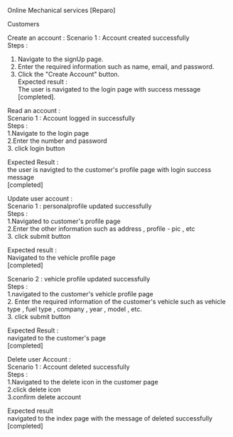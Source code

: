 Online Mechanical services [Reparo]



Customers  

Create an account  :
Scenario 1 : Account created successfully  
Steps  : 
  1. Navigate to the signUp page.  
  2. Enter the required information such as name, email, and password.  
  3. Click the "Create Account" button.   
Expected result :      
    The user is navigated to the login page with success message      
    [completed].  
    
Read an account :     
Scenario 1 : Account logged in successfully        
Steps :         
    1.Navigate to the login page     
    2.Enter the number and password     
    3. click login button     
    
Expected Result :     
       the user is navigted to the customer's profile page with login success message     
       [completed]     


Update user account :    
Scenario 1 :  personalprofile updated successfully    
Steps :    
      1.Navigated to customer's profile page   
      2.Enter the other information such as address , profile - pic , etc     
      3. click submit button   

Expected result :    
      Navigated to the vehicle profile page   
      [completed]  
      
Scenario 2   :  vehicle profile updated successfully   
Steps :   
     1.navigated to the customer's vehicle profile page   
     2. Enter the required information of the customer's vehicle such as vehicle type , fuel type , company , year , model , etc.  
     3. click submit button   
     
Expected Result :    
      navigated to the customer's page    
      [completed]  
      
      
      
Delete user Account :    
Scenario 1 : Account deleted successfully    
Steps :   
      1.Navigated to the delete icon in the customer page    
      2.click delete icon    
      3.confirm delete account    
      
Expected result    
      navigated to the index page with the message of deleted successfully    
      [completed]   

    
    


